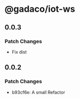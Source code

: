 # @gadaco/iot-ws

## 0.0.3

### Patch Changes

- Fix dist

## 0.0.2

### Patch Changes

- b93cf6e: A small Refactor
